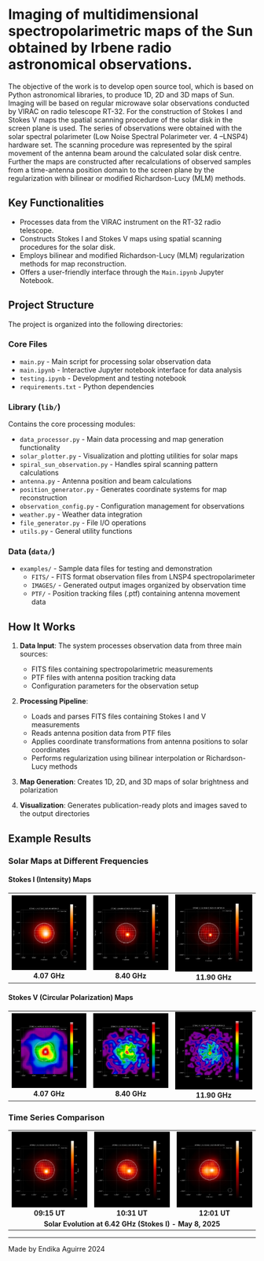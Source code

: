 # Imaging of multidimensional spectropolarimetric maps of the Sun obtained by Irbene radio astronomical observations.

The objective of the work is to develop open source tool, which is based on Python
astronomical libraries, to produce 1D, 2D and 3D maps of Sun. Imaging will be based on regular
microwave solar observations conducted by VIRAC on radio telescope RT-32. For the
construction of Stokes I and Stokes V maps the spatial scanning procedure of the solar disk in
the screen plane is used. The series of observations were obtained with the solar spectral
polarimeter (Low Noise Spectral Polarimeter ver. 4 –LNSP4) hardware set. The scanning
procedure was represented by the spiral movement of the antenna beam around the calculated
solar disk centre. Further the maps are constructed after recalculations of observed samples from
a time-antenna position domain to the screen plane by the regularization with bilinear or
modified Richardson-Lucy (MLM) methods.

## Key Functionalities

- Processes data from the VIRAC instrument on the RT-32 radio telescope.
- Constructs Stokes I and Stokes V maps using spatial scanning procedures for the solar disk.
- Employs bilinear and modified Richardson-Lucy (MLM) regularization methods for map reconstruction.
- Offers a user-friendly interface through the `Main.ipynb` Jupyter Notebook.

## Project Structure

The project is organized into the following directories:

### Core Files

- `main.py` - Main script for processing solar observation data
- `main.ipynb` - Interactive Jupyter notebook interface for data analysis
- `testing.ipynb` - Development and testing notebook
- `requirements.txt` - Python dependencies

### Library (`lib/`)

Contains the core processing modules:

- `data_processor.py` - Main data processing and map generation functionality
- `solar_plotter.py` - Visualization and plotting utilities for solar maps
- `spiral_sun_observation.py` - Handles spiral scanning pattern calculations
- `antenna.py` - Antenna position and beam calculations
- `position_generator.py` - Generates coordinate systems for map reconstruction
- `observation_config.py` - Configuration management for observations
- `weather.py` - Weather data integration
- `file_generator.py` - File I/O operations
- `utils.py` - General utility functions

### Data (`data/`)

- `examples/` - Sample data files for testing and demonstration
  - `FITS/` - FITS format observation files from LNSP4 spectropolarimeter
  - `IMAGES/` - Generated output images organized by observation time
  - `PTF/` - Position tracking files (.ptf) containing antenna movement data

## How It Works

1. **Data Input**: The system processes observation data from three main sources:

   - FITS files containing spectropolarimetric measurements
   - PTF files with antenna position tracking data
   - Configuration parameters for the observation setup

2. **Processing Pipeline**:

   - Loads and parses FITS files containing Stokes I and V measurements
   - Reads antenna position data from PTF files
   - Applies coordinate transformations from antenna positions to solar coordinates
   - Performs regularization using bilinear interpolation or Richardson-Lucy methods

3. **Map Generation**: Creates 1D, 2D, and 3D maps of solar brightness and polarization
4. **Visualization**: Generates publication-ready plots and images saved to the output directories

## Example Results

### Solar Maps at Different Frequencies

#### Stokes I (Intensity) Maps

<table>
<tr>
<td align="center">
<img src="data/examples/IMAGES/2025-05-08T09_15_00/LNSP4-2025-05-08T09_15_00-STOKE_I-4.07GHZ.jpeg" width="300">
<br><b>4.07 GHz</b>
</td>
<td align="center">
<img src="data/examples/IMAGES/2025-05-08T09_15_00/LNSP4-2025-05-08T09_15_00-STOKE_I-8.40GHZ.jpeg" width="300">
<br><b>8.40 GHz</b>
</td>
<td align="center">
<img src="data/examples/IMAGES/2025-05-08T09_15_00/LNSP4-2025-05-08T09_15_00-STOKE_I-11.90GHZ.jpeg" width="300">
<br><b>11.90 GHz</b>
</td>
</tr>
</table>

#### Stokes V (Circular Polarization) Maps

<table>
<tr>
<td align="center">
<img src="data/examples/IMAGES/2025-05-08T09_15_00/LNSP4-2025-05-08T09_15_00-STOKE_V-4.07GHZ.jpeg" width="300">
<br><b>4.07 GHz</b>
</td>
<td align="center">
<img src="data/examples/IMAGES/2025-05-08T09_15_00/LNSP4-2025-05-08T09_15_00-STOKE_V-8.40GHZ.jpeg" width="300">
<br><b>8.40 GHz</b>
</td>
<td align="center">
<img src="data/examples/IMAGES/2025-05-08T09_15_00/LNSP4-2025-05-08T09_15_00-STOKE_V-11.90GHZ.jpeg" width="300">
<br><b>11.90 GHz</b>
</td>
</tr>
</table>

### Time Series Comparison

<table>
<tr>
<td align="center">
<img src="data/examples/IMAGES/2025-05-08T09_15_00/LNSP4-2025-05-08T09_15_00-STOKE_I-6.42GHZ.jpeg" width="250">
<br><b>09:15 UT</b>
</td>
<td align="center">
<img src="data/examples/IMAGES/2025-05-08T10_31_00/LNSP4-2025-05-08T10_31_00-STOKE_I-6.42GHZ.jpeg" width="250">
<br><b>10:31 UT</b>
</td>
<td align="center">
<img src="data/examples/IMAGES/2025-05-08T12_01_00/LNSP4-2025-05-08T12_01_00-STOKE_I-6.42GHZ.jpeg" width="250">
<br><b>12:01 UT</b>
</td>
</tr>
<tr>
<td colspan="3" align="center"><b>Solar Evolution at 6.42 GHz (Stokes I) - May 8, 2025</b></td>
</tr>
</table>

---

Made by Endika Aguirre 2024
